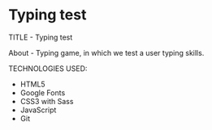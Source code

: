 # Typing test

TITLE - Typing test

About - Typing game, in which we test a user typing skills.

TECHNOLOGIES USED:

- HTML5
- Google Fonts
- CSS3 with Sass
- JavaScript
- Git
